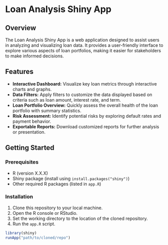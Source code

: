 # Loan Analysis Shiny App

## Overview

The Loan Analysis Shiny App is a web application designed to assist users in analyzing and visualizing loan data. It provides a user-friendly interface to explore various aspects of loan portfolios, making it easier for stakeholders to make informed decisions.

## Features

- **Interactive Dashboard:** Visualize key loan metrics through interactive charts and graphs.
- **Data Filters:** Apply filters to customize the data displayed based on criteria such as loan amount, interest rate, and term.
- **Loan Portfolio Overview:** Quickly assess the overall health of the loan portfolio with summary statistics.
- **Risk Assessment:** Identify potential risks by exploring default rates and payment behavior.
- **Exportable Reports:** Download customized reports for further analysis or presentation.

## Getting Started

### Prerequisites

- R (version X.X.X)
- Shiny package (install using `install.packages("shiny")`)
- Other required R packages (listed in `app.R`)

### Installation

1. Clone this repository to your local machine.
2. Open the R console or RStudio.
3. Set the working directory to the location of the cloned repository.
4. Run the `app.R` script.

```R
library(shiny)
runApp("path/to/cloned/repo")
